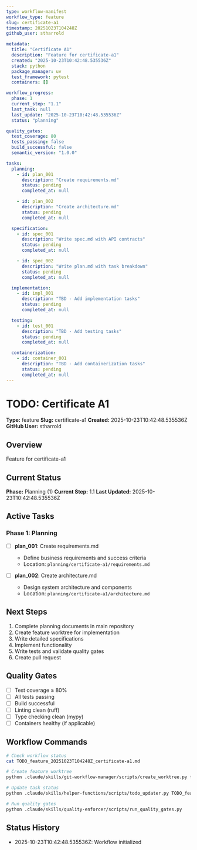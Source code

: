 ```yaml
---
type: workflow-manifest
workflow_type: feature
slug: certificate-a1
timestamp: 20251023T104248Z
github_user: stharrold

metadata:
  title: "Certificate A1"
  description: "Feature for certificate-a1"
  created: "2025-10-23T10:42:48.535536Z"
  stack: python
  package_manager: uv
  test_framework: pytest
  containers: []

workflow_progress:
  phase: 1
  current_step: "1.1"
  last_task: null
  last_update: "2025-10-23T10:42:48.535536Z"
  status: "planning"

quality_gates:
  test_coverage: 80
  tests_passing: false
  build_successful: false
  semantic_version: "1.0.0"

tasks:
  planning:
    - id: plan_001
      description: "Create requirements.md"
      status: pending
      completed_at: null

    - id: plan_002
      description: "Create architecture.md"
      status: pending
      completed_at: null

  specification:
    - id: spec_001
      description: "Write spec.md with API contracts"
      status: pending
      completed_at: null

    - id: spec_002
      description: "Write plan.md with task breakdown"
      status: pending
      completed_at: null

  implementation:
    - id: impl_001
      description: "TBD - Add implementation tasks"
      status: pending
      completed_at: null

  testing:
    - id: test_001
      description: "TBD - Add testing tasks"
      status: pending
      completed_at: null

  containerization:
    - id: container_001
      description: "TBD - Add containerization tasks"
      status: pending
      completed_at: null
---
```


# TODO: Certificate A1

**Type:** feature
**Slug:** certificate-a1
**Created:** 2025-10-23T10:42:48.535536Z
**GitHub User:** stharrold

## Overview

Feature for certificate-a1

## Current Status

**Phase:** Planning (1)
**Current Step:** 1.1
**Last Updated:** 2025-10-23T10:42:48.535536Z

## Active Tasks

### Phase 1: Planning

- [ ] **plan_001**: Create requirements.md
  - Define business requirements and success criteria
  - Location: `planning/certificate-a1/requirements.md`

- [ ] **plan_002**: Create architecture.md
  - Design system architecture and components
  - Location: `planning/certificate-a1/architecture.md`

## Next Steps

1. Complete planning documents in main repository
2. Create feature worktree for implementation
3. Write detailed specifications
4. Implement functionality
5. Write tests and validate quality gates
6. Create pull request

## Quality Gates

- [ ] Test coverage ≥ 80%
- [ ] All tests passing
- [ ] Build successful
- [ ] Linting clean (ruff)
- [ ] Type checking clean (mypy)
- [ ] Containers healthy (if applicable)

## Workflow Commands

```bash
# Check workflow status
cat TODO_feature_20251023T104248Z_certificate-a1.md

# Create feature worktree
python .claude/skills/git-workflow-manager/scripts/create_worktree.py feature certificate-a1 contrib/stharrold

# Update task status
python .claude/skills/helper-functions/scripts/todo_updater.py TODO_feature_20251023T104248Z_certificate-a1.md <task_id> <status>

# Run quality gates
python .claude/skills/quality-enforcer/scripts/run_quality_gates.py
```

## Status History

- 2025-10-23T10:42:48.535536Z: Workflow initialized
